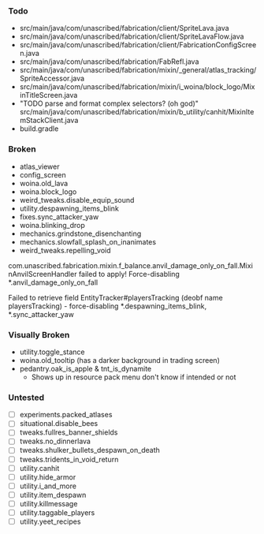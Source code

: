 ### Todo

- src/main/java/com/unascribed/fabrication/client/SpriteLava.java
- src/main/java/com/unascribed/fabrication/client/SpriteLavaFlow.java
- src/main/java/com/unascribed/fabrication/client/FabricationConfigScreen.java
- src/main/java/com/unascribed/fabrication/FabRefl.java
- src/main/java/com/unascribed/fabrication/mixin/_general/atlas_tracking/SpriteAccessor.java
- src/main/java/com/unascribed/fabrication/mixin/i_woina/block_logo/MixinTitleScreen.java
- "TODO parse and format complex selectors? (oh god)" src/main/java/com/unascribed/fabrication/mixin/b_utility/canhit/MixinItemStackClient.java
- build.gradle

### Broken
- atlas_viewer
- config_screen
- woina.old_lava
- woina.block_logo
- weird_tweaks.disable_equip_sound
- utility.despawning_items_blink
- fixes.sync_attacker_yaw
- woina.blinking_drop
- mechanics.grindstone_disenchanting
- mechanics.slowfall_splash_on_inanimates
- weird_tweaks.repelling_void

com.unascribed.fabrication.mixin.f_balance.anvil_damage_only_on_fall.MixinAnvilScreenHandler failed to apply! Force-disabling *.anvil_damage_only_on_fall

Failed to retrieve field EntityTracker#playersTracking (deobf name playersTracking) - force-disabling *.despawning_items_blink, *.sync_attacker_yaw


### Visually Broken
- utility.toggle_stance
- woina.old_tooltip (has a darker background in trading screen)
- pedantry.oak_is_apple & tnt_is_dynamite
  - Shows up in resource pack menu don't know if intended or not


### Untested

- [ ] experiments.packed_atlases
- [ ] situational.disable_bees
- [ ]   tweaks.fullres_banner_shields
- [ ]   tweaks.no_dinnerlava
- [ ]   tweaks.shulker_bullets_despawn_on_death
- [ ]   tweaks.tridents_in_void_return
- [ ]   utility.canhit
- [ ]   utility.hide_armor
- [ ]   utility.i_and_more
- [ ]   utility.item_despawn
- [ ]   utility.killmessage
- [ ]   utility.taggable_players
- [ ]   utility.yeet_recipes
